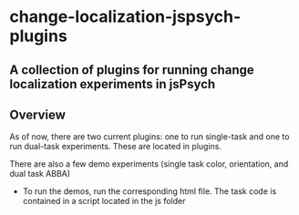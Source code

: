 # change-localization-jspsych-plugins
## A collection of plugins for running change localization experiments in jsPsych


## Overview

As of now, there are two current plugins: one to run single-task and one to run dual-task experiments. These are located in plugins.

There are also a few demo experiments (single task color, orientation, and dual task ABBA)

- To run the demos, run the corresponding html file. The task code is contained in a script located in the js folder


